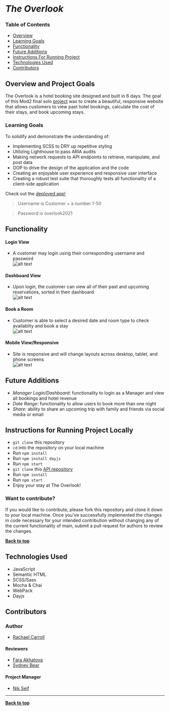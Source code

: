 # *The Overlook*

### Table of Contents
- [Overview](#overview-and-project-goals)
- [Learning Goals](#learning-goals)
- [Functionality](#functionality)
- [Future Additions](#future-additions)
- [Instructions For Running Project](#instructions-for-running-project-locally)
- [Technologies Used](#technologies-used)
- [Contributors](#contributors)

## Overview and Project Goals
The Overlook is a hotel booking site designed and built in 6 days. The goal of this Mod2 final solo [project](https://frontend.turing.edu/projects/overlook.html) was to create a beautiful, responsive website that allows customers to view past hotel bookings, calculate the cost of their stays, and book upcoming stays.

### Learning Goals

To solidify and demonstrate the understanding of:

- Implementing SCSS to DRY up repetitive styling
- Utilizing Lighthouse to pass ARIA audits
- Making network requests to API endpoints to retrieve, manipulate, and post data
- OOP to drive the design of the application and the code
- Creating an enjoyable user experience and responsive user interface
- Creating a robust test suite that thoroughly tests all functionality of a client-side application


Check out the [deployed app!](https://rachaelcarroll.github.io/overlook-hotel/)
  > Username is Customer + a number 1-50
  
  > Password is overlook2021
 

## Functionality 

#### Login View
- A customer may login using their corresponding username and password<br>
![alt text](./src/images/login.gif "Demo of logging in to the site")


#### Dashboard View 
- Upon login, the customer can view all of their past and upcoming reservations, sorted in their dashboard<br>
![alt text](./src/images/filter.gif "Demo of viewing reservations")


#### Book a Room
- Customer is able to select a desired date and room type to check availablity and book a stay<br>
![alt text](./src/images/bookroom.gif "Demo of booking a room")


#### Mobile View/Responsive
- Site is responsive and will change layouts across desktop, tablet, and phone screens<br>
![alt text](./src/images/screens.gif "Demo of responsiveness across media")

## Future Additions

- *Manager Login/Dashboard*: functionality to login as a Manager and view all bookings and hotel revenue
- *Date Range*: functionality to allow users to book more than one night 
- *Share*: ability to share an upcoming trip with family and friends via social media or email 

## Instructions for Running Project Locally

- `git clone` this repository
- `cd` into the repository on your local machine
- Run `npm install`
- Run `npm install dayjs`
- Run `npm start`
- `git clone` this [API repository](https://github.com/turingschool-examples/overlook-api)
- Run `npm install`
- Run `npm start`
- Enjoy your stay at The Overlook! 

### Want to contribute?
If you would like to contribute, please fork this repository and clone it down to your local machine. Once you've successfully implemented the changes in code necessary for your intended contribution without changing any of the current functionality of main, submit a pull request for authors to review the changes.

**[Back to top](#table-of-contents)**

## Technologies Used
- JavaScript
- Semantic HTML
- SCSS/Sass
- Mocha & Chai
- WebPack
- Dayjs

## Contributors
### Author
- [Rachael Carroll](https://github.com/rachaelcarroll)

#### Reviewers 
- [Fara Akhatova](https://github.com/Fakhatova)
- [Sydney Bear](https://github.com/sydnerd)

#### Project Manager
- [Nik Seif](https://github.com/niksseif)

**************************************************************************

**[Back to top](#table-of-contents)**
